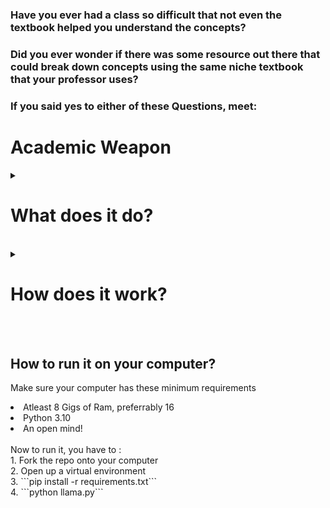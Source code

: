 ### Have you ever had a class so difficult that not even the textbook helped you understand the concepts? 
### Did you ever wonder if there was some resource out there that could break down concepts using the same niche textbook that your professor uses?

### If you said yes to either of these Questions, meet:

# Academic Weapon


<details>
<summary><h1>What does it do?</h1>  </summary>
Academic Weapon allows users/students to upload their specific class resources such as textbooks, previous homeworks, and even previous exams so that our AI Application can parse through all of the information, vectorize it, and then assist the user. If the question is out of the scope of the vectorized resources, our AI can also web scrape using the BING API in order to gather additional information.
 <br>
 <br>
  <h3>Uses</h3> 
<br>
  - Can answer questions such as "what is an eigen vector?"<br>
  - Can create and solve practice problems with the user<br>
  - Can teach topics from the textbook or even out of the scope of the textbook using web scraping!<br>
<br>

</details>

<br>

<details>
<summary> <h1> How does it work? </h1> </summary>
 <h2>Visualization </h2> 

![Visualization](https://cdn.discordapp.com/attachments/1208185650440835082/1245833040614391848/Untitled_1.png?ex=665a2fef&is=6658de6f&hm=93a7cdc3ee04b7fe9588edf6eae679c72fc5a973971240fbe338aada68b2f3c4&.png)


![Visualization2](https://cdn.discordapp.com/attachments/1208185650440835082/1245836717009932418/Untitled_2.png?ex=665a335b&is=6658e1db&hm=1ccf672f65f0845f032def223cb60900077a2c203d1c8400bd46559e7918a4d0&)

# THEY NOT LIKE US 
![Our team for real](https://tenor.com/view/kendrick-lamar-god-is-gangsta-u-ahhh-scream-gif-6349874768192364613.gif)

- file `chroma.py` contains all vector database related functions
- it vectories all inputs, queries it against the database and returns `n` relevant data points (max 512 chars)
- this data is sent to GPT to be included as context for the user's prompt
</details>
<br>
<br>
<summary> <h2>How to run it on your computer?</h2> </summary>

 Make sure your computer has these minimum requirements<br>
<li> Atleast 8 Gigs of Ram, preferrably 16 <br>
<li> Python 3.10<br>
<li> An open mind!<br>
<br>
 Now to run it, you have to : <br>
 1. Fork the repo onto your computer<br>
 2. Open up a virtual environment <br>
 3. ```pip install -r requirements.txt```<br>
 4. ```python llama.py```<br>

</details>


